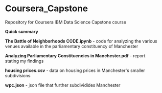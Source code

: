 # Coursera_Capstone
Repository for Coursera IBM Data Science Capstone course

**Quick summary**

**The Battle of Neighborhoods CODE.ipynb** - code for analyzing the various venues available in the parliamentary constituency of Manchester

**Analyzing Parliamentary Constituencies in Manchester.pdf** - report stating my findings

**housing prices.csv** - data on housing prices in Manchester's smaller subdivisions

**wpc.json** - json file that further subdividides Manchester
